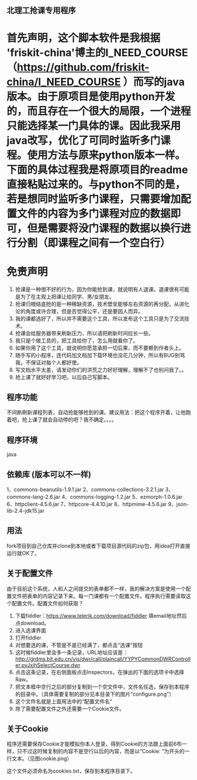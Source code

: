 ## 北理工抢课专用程序

# 首先声明，这个脚本软件是我根据 'friskit-china'博主的I_NEED_COURSE（https://github.com/friskit-china/I_NEED_COURSE ）而写的java版本。由于原项目是使用python开发的，而且存在一个很大的局限，一个进程只能选择某一门具体的课。因此我采用java改写，优化了可同时监听多门课程。使用方法与原来python版本一样。下面的具体过程我是将原项目的readme直接粘贴过来的。与python不同的是，若是想同时监听多门课程，只需要增加配置文件的内容为多门课程对应的数据即可，但是需要将没门课程的数据以换行进行分割（即课程之间有一个空白行）

# 免责声明

1. 抢课是一种很不好的行为，因为你能抢到课，就说明有人退课。退课很有可能是为了在主观上把课让给同学、男/女朋友。
2. 抢课归根结底抢的是一种稀缺资源，技术壁垒能够左右资源的再分配，从进化论的角度或许合理，但是否觉得公平，还是要因人而异。
3. 我的课都选好了，所以并不需要这个工具，所以发布这个工具只是为了交流技术。
4. 抢课会给服务器带来刷新压力，所以请把刷新时间拉长一些。
5. 我只是个做工具的，把工具给你了，怎么用就看你了。
6. 如果你用了这个工具，就说明你愿意承担一切后果，而不要赖到作者头上。
7. 随手写的小程序，连代码加文档加下载环境也没花几分钟，所以有BUG别骂我，不保证对每个人都好使。
8. 写文档水平太差，请发动你们的洪荒之力好好理解，理解不了也别问我了。。
9. 抢上课了就好好学习吧，以后自己写脚本。

## 程序功能

不间断刷新课程列表，自动抢能够抢到的课。建议用法：把这个程序开着，让他跑着吧，抢上课了就会自动停的吧？我不确定。。。。

## 程序环境

java

## 依赖库 (版本可以不一样)
1、commons-beanutils-1.9.1.jar
2、commons-collections-3.2.1.jar
3、commons-lang-2.6.jar
4、commons-logging-1.2.jar
5、ezmorph-1.0.6.jar
6、httpclient-4.5.6.jar
7、httpcore-4.4.10.jar
8、httpmime-4.5.6.jar
9、json-lib-2.4-jdk15.jar
 

## 用法
fork项目到自己仓库并clone到本地或者下载项目源代码的zip包，用idea打开直接运行就OK了。

## 关于配置文件

由于目前这个系统，人和人之间提交的表单都不一样，我的解决方案是使用一个配置文件把表单的内容记录下来。每一门课都有一个配置文件。程序执行需要读取这个配置文件。配置文件如何获取？

1. 下载fiddler：https://www.telerik.com/download/fiddler 填email地址然后点download。
2. 进入选课界面
3. 打开fiddler
4. 对想要选的课，不管是不是已经满了，都点击“选课”按钮
5. 这时候fiddler里会多一条记录，URL地址应该是：http://grdms.bit.edu.cn/yjs/dwr/call/plaincall/YYPYCommonDWRController.pyJxjhSelectCourse.dwr
6. 点击这条记录，在右侧面板点击Inspectors，在弹出的下面的选项卡中选择Raw。
7. 把文本框中空行之后的部分复制到一个空文件中，文件名任选，保存到本程序的目录中。（具体需要复制的部分见本目录下的图片“configure.png”）
8. 这个文件名就是上面用法中的“配置文件名”
9. 除了需要配置文件之外还需要一个Cookie文件。

## 关于Cookie

程序还需要保存Cookie才能模拟你本人登录，得到Cookie的方法跟上面前6布一样，只不过这时候复制的内容不是空行以后的内容，而是以“Cookie: ”为开头的一行文本。（见图cookie.png）

这个文件必须命名为cookies.txt，保存到本程序目录下。
